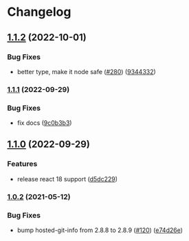 # Changelog

## [1.1.2](https://github.com/dlavrenuek/react-debounced/compare/v1.1.1...v1.1.2) (2022-10-01)


### Bug Fixes

* better type, make it node safe ([#280](https://github.com/dlavrenuek/react-debounced/issues/280)) ([9344332](https://github.com/dlavrenuek/react-debounced/commit/9344332c8184f464088fe1eee90417113163ac46))

### [1.1.1](https://www.github.com/dlavrenuek/react-debounced/compare/v1.1.0...v1.1.1) (2022-09-29)


### Bug Fixes

* fix docs ([9c0b3b3](https://www.github.com/dlavrenuek/react-debounced/commit/9c0b3b3e22c0f209864ca2d63cc158cdd69ad3a7))

## [1.1.0](https://www.github.com/dlavrenuek/react-debounced/compare/v1.0.2...v1.1.0) (2022-09-29)


### Features

* release react 18 support ([d5dc229](https://www.github.com/dlavrenuek/react-debounced/commit/d5dc229048a97b8e6c2d86bac18e1a0408c93261))

### [1.0.2](https://www.github.com/dlavrenuek/react-debounced/compare/v1.0.1...v1.0.2) (2021-05-12)


### Bug Fixes

* bump hosted-git-info from 2.8.8 to 2.8.9 ([#120](https://www.github.com/dlavrenuek/react-debounced/issues/120)) ([e74d26e](https://www.github.com/dlavrenuek/react-debounced/commit/e74d26eeff66f6eb52c6f057fd61c0668ba7bae5))
